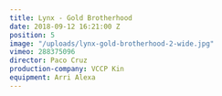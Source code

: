 ```yaml
---
title: Lynx - Gold Brotherhood
date: 2018-09-12 16:21:00 Z
position: 5
image: "/uploads/lynx-gold-brotherhood-2-wide.jpg"
vimeo: 288375096
director: Paco Cruz
production-company: VCCP Kin
equipment: Arri Alexa
---
```


